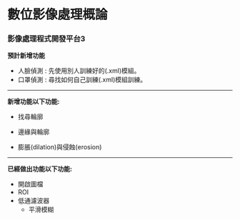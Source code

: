 # 數位影像處理概論

### 影像處理程式開發平台3

**預計新增功能**

- 人臉偵測 : 先使用別人訓練好的(.xml)模組。
- 口罩偵測 : 尋找如何自己訓練(.xml)模組訓練。

---

**新增功能以下功能:**

- 找尋輪廓

- 邊緣與輪廓

- 膨脹(dilation)與侵蝕(erosion)


---

**已經做出功能以下功能:**

- 開啟圖檔
- ROI
- 低通濾波器
  - 平滑模糊
